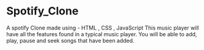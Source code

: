 # Spotify_Clone
A spotify Clone made using - HTML , CSS , JavaScript 
This music player will have all the features found in a typical music player. You will be able to add, play, pause and seek songs that have been added. 
